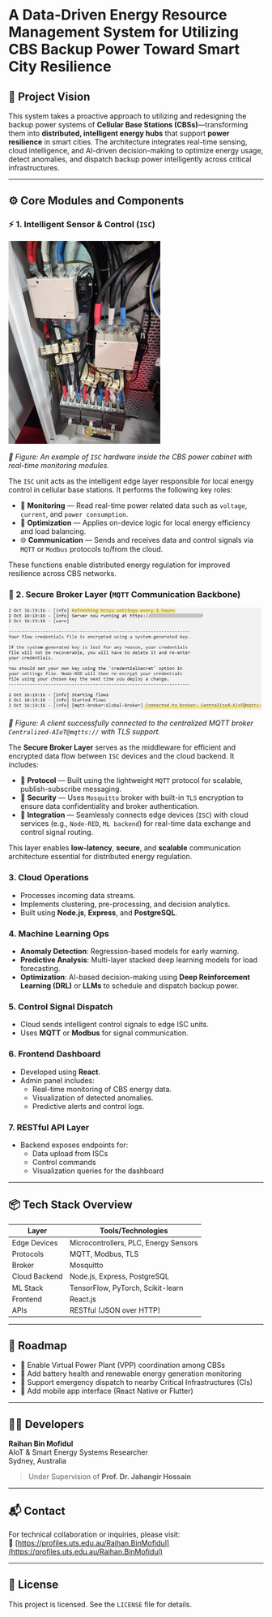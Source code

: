 # A Data-Driven Energy Resource Management System for Utilizing CBS Backup Power Toward Smart City Resilience

## 🧭 Project Vision

This system takes a proactive approach to utilizing and redesigning the backup power systems of **Cellular Base Stations (CBSs)**—transforming them into **distributed, intelligent energy hubs** that support **power resilience** in smart cities. The architecture integrates real-time sensing, cloud intelligence, and AI-driven decision-making to optimize energy usage, detect anomalies, and dispatch backup power intelligently across critical infrastructures.

---

## ⚙️ Core Modules and Components

### ⚡ 1. Intelligent Sensor & Control (`ISC`)

<img src="Figures/ISC.jpeg" width="300" alt="ISC Hardware Setup">

*📸 Figure: An example of `ISC` hardware inside the CBS power cabinet with real-time monitoring modules.*

The `ISC` unit acts as the intelligent edge layer responsible for local energy control in cellular base stations. It performs the following key roles:

- 🧠 **Monitoring** — Read real-time power related data such as `voltage`, `current`, and `power consumption`.  
- 🔄 **Optimization** — Applies on-device logic for local energy efficiency and load balancing.  
- 🌐 **Communication** — Sends and receives data and control signals via `MQTT` or `Modbus` protocols to/from the cloud.

These functions enable distributed energy regulation for improved resilience across CBS networks.

### 🔐 2. Secure Broker Layer (`MQTT` Communication Backbone)

<img src="Figures/MQTT.jpg" width="500" alt="MQTT Broker Log">

*📸 Figure: A client successfully connected to the centralized MQTT broker `Centralized-AIoT@mqtts://` with TLS support.*

The **Secure Broker Layer** serves as the middleware for efficient and encrypted data flow between `ISC` devices and the cloud backend. It includes:

- 🧩 **Protocol** — Built using the lightweight `MQTT` protocol for scalable, publish-subscribe messaging.
- 🔐 **Security** — Uses `Mosquitto` broker with built-in `TLS` encryption to ensure data confidentiality and broker authentication.
- 🔄 **Integration** — Seamlessly connects edge devices (`ISC`) with cloud services (e.g., `Node-RED`, `ML backend`) for real-time data exchange and control signal routing.

This layer enables **low-latency**, **secure**, and **scalable** communication architecture essential for distributed energy regulation.


### 3. Cloud Operations
- Processes incoming data streams.
- Implements clustering, pre-processing, and decision analytics.
- Built using **Node.js**, **Express**, and **PostgreSQL**.

### 4. Machine Learning Ops
- **Anomaly Detection**: Regression-based models for early warning.
- **Predictive Analysis**: Multi-layer stacked deep learning models for load forecasting.
- **Optimization**: AI-based decision-making using **Deep Reinforcement Learning (DRL)** or **LLMs** to schedule and dispatch backup power.

### 5. Control Signal Dispatch
- Cloud sends intelligent control signals to edge ISC units.
- Uses **MQTT** or **Modbus** for signal communication.

### 6. Frontend Dashboard
- Developed using **React**.
- Admin panel includes:
  - Real-time monitoring of CBS energy data.
  - Visualization of detected anomalies.
  - Predictive alerts and control logs.

### 7. RESTful API Layer
- Backend exposes endpoints for:
  - Data upload from ISCs
  - Control commands
  - Visualization queries for the dashboard

---

## 📦 Tech Stack Overview

| Layer         | Tools/Technologies                     |
|--------------|-----------------------------------------|
| Edge Devices | Microcontrollers, PLC, Energy Sensors   |
| Protocols    | MQTT, Modbus, TLS                       |
| Broker       | Mosquitto                            |
| Cloud Backend| Node.js, Express, PostgreSQL         |
| ML Stack     | TensorFlow, PyTorch, Scikit-learn    |
| Frontend     | React.js                             |
| APIs         | RESTful (JSON over HTTP)             |

---

## 🚀 Roadmap

- 🔲 Enable Virtual Power Plant (VPP) coordination among CBSs
- 🔲 Add battery health and renewable energy generation monitoring
- 🔲 Support emergency dispatch to nearby Critical Infrastructures (CIs)
- 🔲 Add mobile app interface (React Native or Flutter)

---

## 👨‍🔬 Developers

**Raihan Bin Mofidul**  
AIoT & Smart Energy Systems Researcher  
Sydney, Australia

> Under Supervision of 
**Prof. Dr. Jahangir Hossain**

---

## 📬 Contact

For technical collaboration or inquiries, please visit:  
🔗 [https://profiles.uts.edu.au/Raihan.BinMofidul](https://profiles.uts.edu.au/Raihan.BinMofidul)


---

## 📄 License

This project is licensed. See the `LICENSE` file for details.

